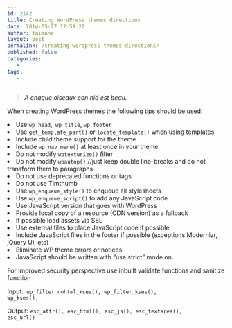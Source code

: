 ```yaml
---
id: 2142
title: Creating WordPress themes directions
date: 2014-05-27 12:59:22
author: taimane
layout: post
permalink: /creating-wordpress-themes-directions/
published: false
categories:
   -
tags:
   -
---
```

<blockquote><i style="color: #252525;">A chaque oiseaux son nid est beau.</i></blockquote>

When creating WordPress themes the following tips should be used:



<li>Use <code>wp_head</code>,<code> wp_title</code>, <code>wp_footer</code></li>

<li>Use <code>get_template_part()</code> or <code>locate_template()</code> when using templates</li>

<li>Include child theme support for the theme</li>

<li>Include <code>wp_nav_menu()</code> at least once in your theme</li>

<li>Do not modify <code>wptexturize()</code> filter 

<li>Do not modify <code>wpautop()</code> //just keep double line-breaks and do not transform them to paragraphs</li>

<li>Do not use deprecated functions or tags</li>

<li>Do not use Timthumb</li>

<li>Use <code>wp_enqueue_style()</code> to enqueue all stylesheets</li>

<li>Use <code>wp_enqueue_script()</code> to add any JavaScript code</li>

<li>Use JavaScript version that goes with WordPress</li>

<li>Provide local copy of a resource (CDN version) as a fallback</li>

<li>If possible load assets via SSL</li>

<li>Use external files to place JavaScript code if possible</li>

<li>Include JavaScript files in the footer if possible (exceptions Modernizr, jQuery UI, etc)</li>

<li>Eliminate WP theme errors or notices.</li>

<li>JavaScript should be written with “use strict” mode on.</li>



For improved security perspective use inbuilt validate functions and sanitize function

Input:<code> wp_filter_nohtml_kses(), wp_filter_kses(), wp_kses(),</code>

Output: <code>esc_attr(), esc_html(), esc_js(), esc_textarea(), esc_url()</code>



